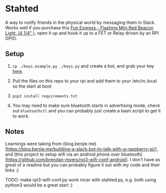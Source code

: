 Stahted
=====

A way to notify friends in the physical world by messaging them in Slack. Works well if you purchase this 
[Fun Express - Flashing Mini Red Beacon Light. (4 1/4" )](https://www.amazon.com/Fun-Express-Flashing-Beacon-Light/dp/B01449OW9W/ref=pd_day0_hl_328_2/131-0166910-1539612), open it up and hook it up to a FET or Relay driven by an RPi GPIO.

Setup
-----
1. `cp ./keys.example.py ./keys.py` and create a bot, and grab your key [here](https://my.slack.com/services/new/bot).

2. Pull the files on this repo to your rpi and add them to your /etc/rc.local so the start at boot

3. `pip3 install requirements.txt`

4. You may need to make sure bluetooth starts in advertising mode, check out `bluetoothctl` and you can probably just create a bash script to get it to work.


Notes
----
Learnings were taking from (blog.benjie.me)[https://blog.benjie.me/building-a-slack-bot-to-talk-with-a-raspberry-pi/], and (this project to setup wifi via an android phone over bluetooth)[https://github.com/brendan-myers/rpi3-wifi-conf-android]. I don't have as great of a readme but you can probably figure it out with my code and their links :)

TODO: make rpi3-wifi-conf.py work nicer with stahted.py, e.g. both using python3 would be a great start :)